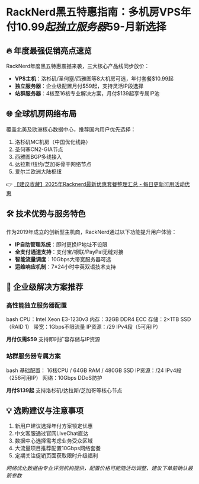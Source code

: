 # RackNerd黑五特惠指南：多机房VPS年付$10.99起 独立服务器$59-月新选择

## 🔥 年度最强促销亮点速览
RackNerd年度黑五特惠震撼来袭，三大核心产品线同步放价：
- **VPS主机**：洛杉矶/圣何塞/西雅图等8大机房可选，年付套餐$10.99起
- **独立服务器**：企业级配置月付$59起，支持灵活IP段选择
- **站群服务器**：4核至16核专业解决方案，月付$139起享专属IP池

## 🌐 全球机房网络布局
覆盖北美及欧洲核心数据中心，推荐国内用户优先选择：
1. 洛杉矶MC机房（中国优化线路）
2. 圣何塞CN2-GIA节点
3. 西雅图BGP多线接入
4. 达拉斯/纽约/芝加哥骨干网络节点
5. 爱尔兰欧洲大陆枢纽

👉 [【建议收藏】2025年Racknerd最新优惠套餐整理汇总 - 每日更新可用活动优惠](https://bit.ly/Rack_Nerd)

## 🛠️ 技术优势与服务特色
作为2019年成立的创新型主机商，RackNerd通过以下功能提升用户体验：
- **IP自助管理系统**：即时更换IP地址不设限
- **全支付通道支持**：支付宝/银联/PayPal无缝对接
- **智能流量调度**：10Gbps大带宽服务器可选
- **运维响应机制**：7×24小时中英双语技术支持

## 💼 企业级解决方案推荐
### 高性能独立服务器配置
bash
CPU：Intel Xeon E3-1230v3
内存：32GB DDR4 ECC
存储：2×1TB SSD（RAID 1）
带宽：1Gbps不限流量
IP资源：/29 IPv4段（5可用IP）

**月付仅需$59** 支持即时扩容存储与IP资源

### 站群服务器专属方案
bash
基础配置：
16核CPU / 64GB RAM / 480GB SSD
IP资源：/24 IPv4段（256可用IP）
网络：10Gbps DDoS防护

**月付$139起** 支持洛杉矶/达拉斯/芝加哥等核心节点

## 💡 选购建议与注意事项
1. 新用户建议选择年付方案锁定优惠
2. 中文客服通过官网LiveChat直达
3. 数据中心选择需考虑业务受众区域
4. 大流量项目推荐配置10Gbps网络套餐
5. 定期关注促销页面获取限时升级福利

*网络优化数据由专业评测机构提供，配置价格可能随活动调整，建议下单前确认最新参数*